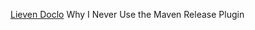 
[Lieven Doclo](https://dzone.com/articles/why-i-never-use-maven-release)
Why I Never Use the Maven Release Plugin
